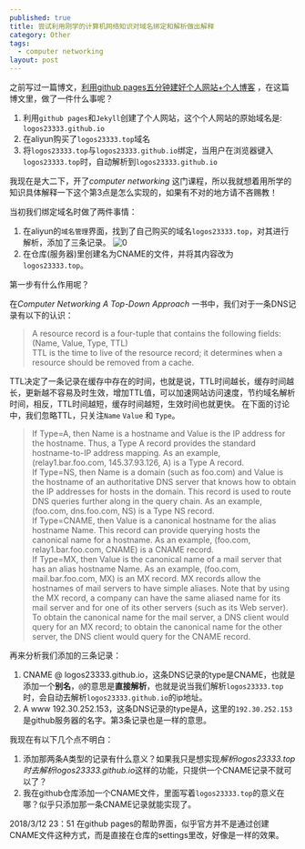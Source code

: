 ```yaml
---
published: true
title: 尝试利用刚学的计算机网络知识对域名绑定和解析做出解释
category: Other
tags: 
  - computer networking
layout: post
---
```


之前写过一篇博文，[利用github pages五分钟建好个人网站+个人博客](http://logos23333.top/other/2018/02/12/%E4%BA%94%E5%88%86%E9%92%9F%E5%BB%BA%E5%A5%BD%E4%B8%AA%E4%BA%BA%E5%8D%9A%E5%AE%A2) ，在这篇
博文里，做了一件什么事呢？
1. 利用`github pages`和`Jekyll`创建了个人网站，这个个人网站的原始域名是: `logos23333.github.io`
2. 在aliyun购买了`logos23333.top`域名
3. 将`logos23333.top`与`logos23333.github.io`绑定，当用户在浏览器键入`logos23333.top`时，自动解析到`logos23333.github.io`

我现在是大二下，开了*computer networking* 这门课程，所以我就想着用所学的知识具体解释一下这个第3点是怎么实现的，如果有不对的地方请不吝赐教！

当初我们绑定域名时做了两件事情：
1. 在aliyun的`域名管理`界面，找到了自己购买的域名`logos23333.top`，对其进行解析，添加了三条记录。
![0](https://raw.githubusercontent.com/Logos23333/Logos23333.github.io/master/_posts/image/2018-3-12/0.png)
2. 在仓库(服务器)里创建名为CNAME的文件，并将其内容改为`logos23333.top`。

第一步有什么作用呢？

在*Computer Networking A Top-Down Approach* 一书中，我们对于一条DNS记录有以下的认识：
>A resource record is a four-tuple that contains the following fields: (Name, Value, Type, TTL)  
TTL is the time to live of the resource record; it determines when a resource should be removed from a cache.

TTL决定了一条记录在缓存中存在的时间，也就是说，TTL时间越长，缓存时间越长，更新越不容易及时生效，增加TTL值，可以加速网站访问速度，节约域名解析时间，相反，TTL时间越短，缓存时间越短，生效时间也就更快。
在下面的讨论中，我们忽略TTL，只关注`Name` `Value` 和 `Type`。

>If Type=A, then Name is a hostname and Value is the IP address for the hostname. Thus, a Type A record provides the standard hostname-to-IP address mapping. As an example, (relay1.bar.foo.com, 145.37.93.126, A)
is a Type A record.  
If Type=NS, then Name is a domain (such as foo.com) and Value is the hostname of an authoritative DNS server that knows how to obtain the IP addresses
for hosts in the domain. This record is used to route DNS queries further along in the query chain. As an example, (foo.com, dns.foo.com, NS) is a Type
NS record.  
If Type=CNAME, then Value is a canonical hostname for the alias hostname Name. This record can provide querying hosts the canonical name for a hostname. As an example, (foo.com, relay1.bar.foo.com, CNAME) is a
CNAME record.  
If Type=MX, then Value is the canonical name of a mail server that has an alias hostname Name. As an example, (foo.com, mail.bar.foo.com, MX) is an MX record. MX records allow the hostnames of mail servers to have simple aliases. Note that by using the MX record, a company can have the same
aliased name for its mail server and for one of its other servers (such as its Web server). To obtain the canonical name for the mail server, a DNS client would query for an MX record; to obtain the canonical name for the other server, the
DNS client would query for the CNAME record.

再来分析我们添加的三条记录：
1. CNAME @ logos23333.github.io，这条DNS记录的type是CNAME，也就是添加一个**别名**，`@`的意思是**直接解析**，也就是说当我们解析`logos23333.top`时，会自动去解析`logos23333.github.io`的ip地址。
2. A www 192.30.252.153，这条DNS记录的type是A，这里的`192.30.252.153`是github服务器的名字。第3条记录也是一样的意思。

我现在有以下几个点不明白：
1. 添加那两条A类型的记录有什么意义？如果我只是想实现*解析logos23333.top时去解析logos23333.github.io*这样的功能，只提供一个CNAME记录不就可以了？
2. 我在github仓库添加一个CNAME文件，里面写着`logos23333.top`的意义在哪？似乎只添加那一条CNAME记录就能实现了。

2018/3/12 23：51 在github pages的帮助界面，似乎官方并不是通过创建CNAME文件这种方式，而是直接在仓库的settings里改，好像是一样的效果。